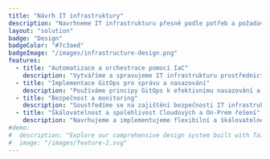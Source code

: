 ```yaml
---
title: "Návrh IT infrastruktury"
description: "Navrhneme IT infrastrukturu přesně podle potřeb a požadavků. Postaráme se o to, aby byla spolehlivá, bezpečná a škálovatelná. Zajistíme správnou kombinaci technologií, ať už jde o servery, cloudová řešení nebo síťovou architekturu, vše nastavíme tak, aby fungovalo efektivně a bez zbytečných komplikací. Vy se můžete soustředit na svůj byznys, my se postaráme o jeho technologické zázemí."
layout: "solution"
badge: "Design"
badgeColor: "#7c3aed"
badgeImage: "/images/infrastructure-design.png"
features:
  - title: "Automatizace a orchestrace pomocí IaC"
    description: "Vytváříme a spravujeme IT infrastrukturu prostřednictvím kódu (Infrastructure as Code, IaC), což umožňuje plně automatizovaný přístup k nasazení a správě serverů, síťové infrastruktury a dalších komponent. Díky IaC lze snadno spravovat a verzovat infrastrukturu a minimalizovat riziko lidských chyb. Vybereme technologie jako Terraform, Ansible nebo Pulumi pro bezproblémovou správu a provisioning."
  - title: "Implementace GitOps pro správu a nasazování"
    description: "Používáme principy GitOps k efektivnímu nasazování a správě infrastruktury přímo z Git repozitářů. Všechny změny v infrastruktuře jsou verzovány a spravovány prostřednictvím Git repozitářů, což přináší větší transparentnost a kontrolu nad změnami. Implementujeme nástroje jako ArgoCD nebo Flux pro automatické nasazování a správu aplikací a infrastruktury v Kubernetes clusterech."
  - title: "Bezpečnost a monitoring"
    description: "Soustředíme se na zajištění bezpečnosti IT infrastruktury již od začátku pomocí DevSecOps přístupu. Integrujeme bezpečnostní nástroje do CI/CD pipelinek a implementujeme monitoring, který nám umožní včas detekovat potenciální hrozby. Používáme technologie pro správu citlivých dat (HashiCorp Vault), monitoring (Prometheus, Grafana) a audity, což zaručuje vysokou úroveň ochrany."
  - title: "Škálovatelnost a spolehlivost Cloudových a On-Prem řešení"
    description: "Navrhujeme a implementujeme flexibilní a škálovatelné infrastruktury, které mohou být provozovány jak v cloudu, tak na on-premise serverech. Vyvažujeme náklady a výkonnost, aby infrastruktura mohla růst s vašimi potřebami. Používáme Kubernetes pro orkestraci kontejnerů, což zajišťuje flexibilitu a automatizované škálování, a zároveň zajišťujeme bezpečnou a vysoce dostupnou architekturu."
#demo:
#  description: "Explore our comprehensive design system built with TailwindCSS."
#  image: "/images/feature-2.svg"
---
```

